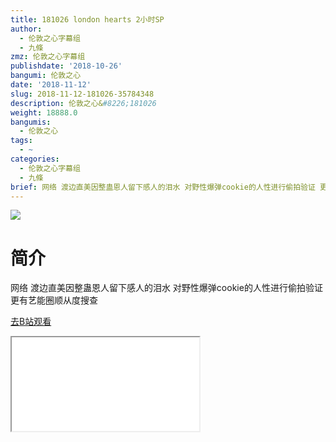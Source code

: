 ```yaml
---
title: 181026 london hearts 2小时SP
author:
  - 伦敦之心字幕组
  - 九條
zmz: 伦敦之心字幕组
publishdate: '2018-10-26'
bangumi: 伦敦之心
date: '2018-11-12'
slug: 2018-11-12-181026-35784348
description: 伦敦之心&#8226;181026
weight: 18888.0
bangumis:
  - 伦敦之心
tags:
  - ~
categories:
  - 伦敦之心字幕组
  - 九條
brief: 网络 渡边直美因整蛊恩人留下感人的泪水 对野性爆弹cookie的人性进行偷拍验证 更有艺能圈顺从度搜查
---
```

![](https://i.imgur.com/9D8W3EE.jpg)
# 简介  
网络
渡边直美因整蛊恩人留下感人的泪水 对野性爆弹cookie的人性进行偷拍验证 更有艺能圈顺从度搜查  

[去B站观看](https://www.bilibili.com/video/av35784348/)
<div class ="resp-container"><iframe class="testiframe" src="//player.bilibili.com/player.html?aid=35784348"", scrolling="no", allowfullscreen="true" > </iframe></div> 
